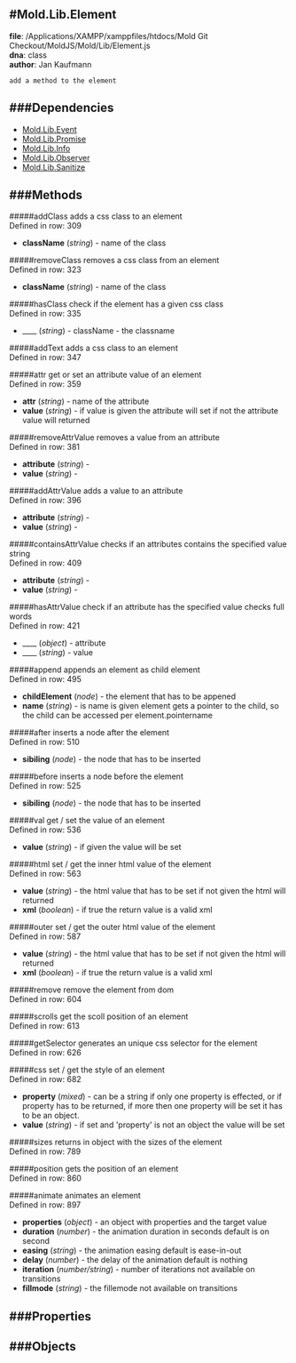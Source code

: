 
#Mold.Lib.Element
---------------------------------------

__file__: /Applications/XAMPP/xamppfiles/htdocs/Mold Git Checkout/MoldJS/Mold/Lib/Element.js  
__dna__: class  
__author__: Jan Kaufmann  

	





	add a method to the element


###Dependencies
--------------

* [Mold.Lib.Event](../../Mold/Lib/Event.md) 
* [Mold.Lib.Promise](../../Mold/Lib/Promise.md) 
* [Mold.Lib.Info](../../Mold/Lib/Info.md) 
* [Mold.Lib.Observer](../../Mold/Lib/Observer.md) 
* [Mold.Lib.Sanitize](../../Mold/Lib/Sanitize.md) 



   
###Methods
--------------
 

#####addClass
	adds a css class to an element  
Defined in row: 309   


* __className__ (_string_) - name of the class 



#####removeClass
	removes a css class from an element  
Defined in row: 323   


* __className__ (_string_) - name of the class 



#####hasClass
	check if the element has a given css class  
Defined in row: 335   


* ____ (_string_) - className - the classname 



#####addText
	adds a css class to an element  
Defined in row: 347   





#####attr
	get or set an attribute value of an element  
Defined in row: 359   


* __attr__ (_string_) - name of the attribute 
* __value__ (_string_) - if value is given the attribute will set if not the attribute value will returned 



#####removeAttrValue
	removes a value from an attribute  
Defined in row: 381   


* __attribute__ (_string_) -  
* __value__ (_string_) -  



#####addAttrValue
	adds a value to an attribute  
Defined in row: 396   


* __attribute__ (_string_) -  
* __value__ (_string_) -  



#####containsAttrValue
	checks if an attributes contains the specified value string  
Defined in row: 409   


* __attribute__ (_string_) -  
* __value__ (_string_) -  



#####hasAttrValue
	check if an attribute has the specified value checks full words  
Defined in row: 421   


* ____ (_object_) - attribute 
* ____ (_string_) - value 



#####append
	appends an element as child element  
Defined in row: 495   


* __childElement__ (_node_) - the element that has to be appened 
* __name__ (_string_) - is name is given element gets a pointer to the child, so the child can be accessed per element.pointername 



#####after
	inserts a node after the element  
Defined in row: 510   


* __sibiling__ (_node_) - the node that has to be inserted 



#####before
	inserts a node before the element  
Defined in row: 525   


* __sibiling__ (_node_) - the node that has to be inserted 



#####val
	get / set the value of an element  
Defined in row: 536   


* __value__ (_string_) - if given the value will be set 



#####html
	set / get the inner html value of the element  
Defined in row: 563   


* __value__ (_string_) - the html value that has to be set if not given the html will returned 
* __xml__ (_boolean_) - if true the return value is a valid xml 



#####outer
	set / get the outer html value of the element  
Defined in row: 587   


* __value__ (_string_) - the html value that has to be set if not given the html will returned 
* __xml__ (_boolean_) - if true the return value is a valid xml 



#####remove
	remove the element from dom  
Defined in row: 604   





#####scrolls
	get the scoll position of an element  
Defined in row: 613   





#####getSelector
	generates an unique css selector for the element  
Defined in row: 626   





#####css
	set / get the style of an element  
Defined in row: 682   


* __property__ (_mixed_) - can be a string if only one property is effected, or if property has to be returned, if more then one property will be set it has to be an object. 
* __value__ (_string_) - if set and 'property' is not an object the value will be set 



#####sizes
	returns in object with the sizes of the element  
Defined in row: 789   





#####position
	gets the position of an element  
Defined in row: 860   





#####animate
	animates an element  
Defined in row: 897   


* __properties__ (_object_) - an object with properties and the target value 
* __duration__ (_number_) - the animation duration in seconds default is on second 
* __easing__ (_string_) - the animation easing default is ease-in-out 
* __delay__ (_number_) - the delay of the animation default is nothing 
* __iteration__ (_number/string_) - number of iterations not available on transitions 
* __fillmode__ (_string_) - the fillemode not available on transitions 



 
  
###Properties
-------------


 

###Objects
------------



		
